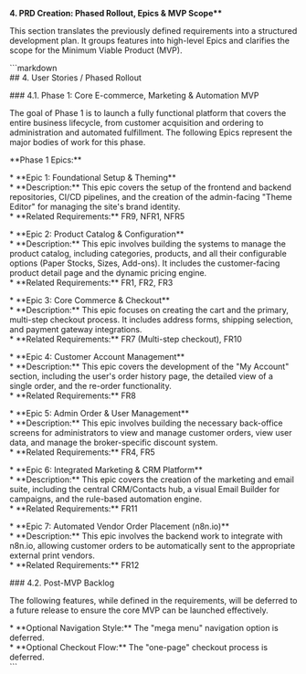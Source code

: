 **4\. PRD Creation: Phased Rollout, Epics & MVP Scope\*\***

This section translates the previously defined requirements into a structured development plan. It groups features into high-level Epics and clarifies the scope for the Minimum Viable Product (MVP).

\`\`\`markdown  
\#\# 4\. User Stories / Phased Rollout

\#\#\# 4.1. Phase 1: Core E-commerce, Marketing & Automation MVP

The goal of Phase 1 is to launch a fully functional platform that covers the entire business lifecycle, from customer acquisition and ordering to administration and automated fulfillment. The following Epics represent the major bodies of work for this phase.

\*\*Phase 1 Epics:\*\*

\* \*\*Epic 1: Foundational Setup & Theming\*\*  
    \* \*\*Description:\*\* This epic covers the setup of the frontend and backend repositories, CI/CD pipelines, and the creation of the admin-facing "Theme Editor" for managing the site's brand identity.  
    \* \*\*Related Requirements:\*\* FR9, NFR1, NFR5

\* \*\*Epic 2: Product Catalog & Configuration\*\*  
    \* \*\*Description:\*\* This epic involves building the systems to manage the product catalog, including categories, products, and all their configurable options (Paper Stocks, Sizes, Add-ons). It includes the customer-facing product detail page and the dynamic pricing engine.  
    \* \*\*Related Requirements:\*\* FR1, FR2, FR3

\* \*\*Epic 3: Core Commerce & Checkout\*\*  
    \* \*\*Description:\*\* This epic focuses on creating the cart and the primary, multi-step checkout process. It includes address forms, shipping selection, and payment gateway integrations.  
    \* \*\*Related Requirements:\*\* FR7 (Multi-step checkout), FR10

\* \*\*Epic 4: Customer Account Management\*\*  
    \* \*\*Description:\*\* This epic covers the development of the "My Account" section, including the user's order history page, the detailed view of a single order, and the re-order functionality.  
    \* \*\*Related Requirements:\*\* FR8

\* \*\*Epic 5: Admin Order & User Management\*\*  
    \* \*\*Description:\*\* This epic involves building the necessary back-office screens for administrators to view and manage customer orders, view user data, and manage the broker-specific discount system.  
    \* \*\*Related Requirements:\*\* FR4, FR5

\* \*\*Epic 6: Integrated Marketing & CRM Platform\*\*  
    \* \*\*Description:\*\* This epic covers the creation of the marketing and email suite, including the central CRM/Contacts hub, a visual Email Builder for campaigns, and the rule-based automation engine.  
    \* \*\*Related Requirements:\*\* FR11

\* \*\*Epic 7: Automated Vendor Order Placement (n8n.io)\*\*  
    \* \*\*Description:\*\* This epic involves the backend work to integrate with n8n.io, allowing customer orders to be automatically sent to the appropriate external print vendors.  
    \* \*\*Related Requirements:\*\* FR12

\#\#\# 4.2. Post-MVP Backlog

The following features, while defined in the requirements, will be deferred to a future release to ensure the core MVP can be launched effectively.

\* \*\*Optional Navigation Style:\*\* The "mega menu" navigation option is deferred.  
\* \*\*Optional Checkout Flow:\*\* The "one-page" checkout process is deferred.  
\`\`\`  
